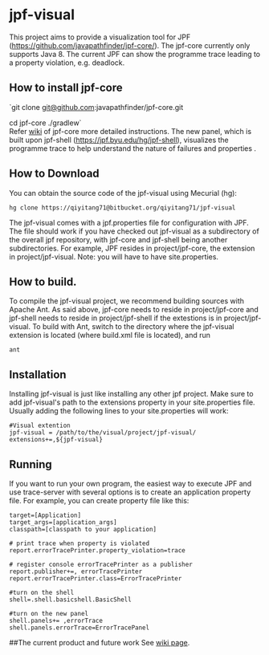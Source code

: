 # jpf-visual

This project aims to provide a visualization tool for JPF (https://github.com/javapathfinder/jpf-core/). The jpf-core currently only supports Java 8. The current JPF can show the programme trace leading to a property violation, e.g. deadlock. 

## How to install jpf-core
`git clone git@github.com:javapathfinder/jpf-core.git

cd jpf-core
./gradlew`<br />
Refer [wiki](https://github.com/javapathfinder/jpf-core/wiki) of jpf-core more detailed instructions.
The new panel, which is built upon jpf-shell (https://jpf.byu.edu/hg/jpf-shell), visualizes the programme trace to help understand the nature of failures and properties . 

## How to Download
You can obtain the source code of the jpf-visual using Mecurial (hg):

`hg clone https://qiyitang71@bitbucket.org/qiyitang71/jpf-visual`

The jpf-visual comes with a jpf.properties file for configuration with JPF. The file should work if you have checked out jpf-visual as a subdirectory of the overall jpf repository, with jpf-core and jpf-shell being another subdirectories. For example, JPF resides in project/jpf-core, the extension in project/jpf-visual. Note: you will have to have ​site.properties.

## How to build.

To compile the jpf-visual project, we recommend building sources with Apache Ant. As said above, jpf-core needs to reside in project/jpf-core and jpf-shell needs to reside in project/jpf-shell if the extestions is in project/jpf-visual. To build with Ant, switch to the directory where the jpf-visual extension is located (where build.xml file is located), and run

`ant`

## Installation
Installing jpf-visual is just like installing any other jpf project. Make sure to add jpf-visual's path to the extensions property in your site.properties file. Usually adding the following lines to your site.properties will work:
~~~
#Visual extention
jpf-visual = /path/to/the/visual/project/jpf-visual/
extensions+=,${jpf-visual}
~~~


## Running
If you want to run your own program, the easiest way to execute JPF and use trace-server with several options is to create an application property file. For example, you can create property file like this:

~~~
target=[Application]
target_args=[application_args]
classpath=[classpath to your application]

# print trace when property is violated
report.errorTracePrinter.property_violation=trace

# register console errorTracePrinter as a publisher
report.publisher+=, errorTracePrinter
report.errorTracePrinter.class=ErrorTracePrinter

#turn on the shell
shell=.shell.basicshell.BasicShell

#turn on the new panel
shell.panels+= ,errorTrace
shell.panels.errorTrace=ErrorTracePanel
~~~

##The current product and future work
See [wiki page](https://bitbucket.org/qiyitang71/jpf-visual/wiki/Home).
